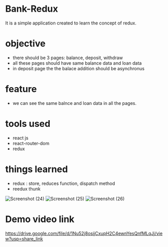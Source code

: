 # Bank-Redux
It is a simple application created to learn the concept of redux.

# objective
- there should be 3 pages: balance, deposit, withdraw
- all these pages should have same balance data and loan data
- in deposit page the the balace addition should be asynchronus

# feature
- we can see the same balnce and loan data in all the pages.

# tools used
- react js
- react-router-dom
- redux

# things learned
- redux : store, reduces function, dispatch method
- reedux thunk


![Screenshot (24)](https://user-images.githubusercontent.com/113674345/214163856-ffdd14c0-64c8-4a98-8a34-20f1f976a24f.png)
![Screenshot (25)](https://user-images.githubusercontent.com/113674345/214163881-7ce552d6-f18a-4457-a73d-a54bd176da40.png)
![Screenshot (26)](https://user-images.githubusercontent.com/113674345/214163890-3e552cce-056b-439c-aeb6-95d4c0fb3678.png)

# Demo video link
https://drive.google.com/file/d/1Nu52j8osijCxupH2C4ewnYesQnfMLqJj/view?usp=share_link

